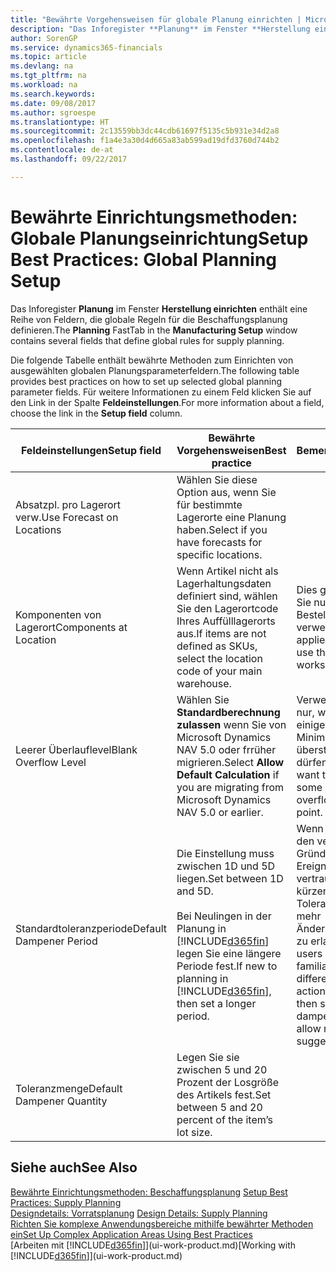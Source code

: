 ```yaml
---
title: "Bewährte Vorgehensweisen für globale Planung einrichten | Microsoft Docs"
description: "Das Inforegister **Planung** im Fenster **Herstellung einrichten** enthält eine Reihe von Feldern, die globale Regeln für die Beschaffungsplanung definieren."
author: SorenGP
ms.service: dynamics365-financials
ms.topic: article
ms.devlang: na
ms.tgt_pltfrm: na
ms.workload: na
ms.search.keywords: 
ms.date: 09/08/2017
ms.author: sgroespe
ms.translationtype: HT
ms.sourcegitcommit: 2c13559bb3dc44cdb61697f5135c5b931e34d2a8
ms.openlocfilehash: f1a4e3a30d4d665a83ab599ad19dfd3760d744b2
ms.contentlocale: de-at
ms.lasthandoff: 09/22/2017

---
```

# <a name="setup-best-practices-global-planning-setup"></a><span data-ttu-id="244f9-103">Bewährte Einrichtungsmethoden: Globale Planungseinrichtung</span><span class="sxs-lookup"><span data-stu-id="244f9-103">Setup Best Practices: Global Planning Setup</span></span>
<span data-ttu-id="244f9-104">Das Inforegister **Planung** im Fenster **Herstellung einrichten** enthält eine Reihe von Feldern, die globale Regeln für die Beschaffungsplanung definieren.</span><span class="sxs-lookup"><span data-stu-id="244f9-104">The **Planning** FastTab in the **Manufacturing Setup** window contains several fields that define global rules for supply planning.</span></span>  

 <span data-ttu-id="244f9-105">Die folgende Tabelle enthält bewährte Methoden zum Einrichten von ausgewählten globalen Planungsparameterfeldern.</span><span class="sxs-lookup"><span data-stu-id="244f9-105">The following table provides best practices on how to set up selected global planning parameter fields.</span></span> <span data-ttu-id="244f9-106">Für weitere Informationen zu einem Feld klicken Sie auf den Link in der Spalte **Feldeinstellungen**.</span><span class="sxs-lookup"><span data-stu-id="244f9-106">For more information about a field, choose the link in the **Setup field** column.</span></span>  

|<span data-ttu-id="244f9-107">Feldeinstellungen</span><span class="sxs-lookup"><span data-stu-id="244f9-107">Setup field</span></span>|<span data-ttu-id="244f9-108">Bewährte Vorgehensweisen</span><span class="sxs-lookup"><span data-stu-id="244f9-108">Best practice</span></span>|<span data-ttu-id="244f9-109">Bemerkung</span><span class="sxs-lookup"><span data-stu-id="244f9-109">Comment</span></span>|  
|-----------------|-------------------|-------------|  
|<span data-ttu-id="244f9-110">Absatzpl. pro Lagerort verw.</span><span class="sxs-lookup"><span data-stu-id="244f9-110">Use Forecast on Locations</span></span>|<span data-ttu-id="244f9-111">Wählen Sie diese Option aus, wenn Sie für bestimmte Lagerorte eine Planung haben.</span><span class="sxs-lookup"><span data-stu-id="244f9-111">Select if you have forecasts for specific locations.</span></span>||  
|<span data-ttu-id="244f9-112">Komponenten von Lagerort</span><span class="sxs-lookup"><span data-stu-id="244f9-112">Components at Location</span></span>|<span data-ttu-id="244f9-113">Wenn Artikel nicht als Lagerhaltungsdaten definiert sind, wählen Sie den Lagerortcode Ihres Auffülllagerorts aus.</span><span class="sxs-lookup"><span data-stu-id="244f9-113">If items are not defined as SKUs, select the location code of your main warehouse.</span></span>|<span data-ttu-id="244f9-114">Dies gilt auch, wenn Sie nur den Bestellvorschlag verwenden.</span><span class="sxs-lookup"><span data-stu-id="244f9-114">This also applies if you only use the requisition worksheet.</span></span>|  
|<span data-ttu-id="244f9-115">Leerer Überlauflevel</span><span class="sxs-lookup"><span data-stu-id="244f9-115">Blank Overflow Level</span></span>|<span data-ttu-id="244f9-116">Wählen Sie **Standardberechnung zulassen** wenn Sie von Microsoft Dynamics NAV 5.0 oder frrüher migrieren.</span><span class="sxs-lookup"><span data-stu-id="244f9-116">Select **Allow Default Calculation** if you are migrating from Microsoft Dynamics NAV 5.0 or earlier.</span></span>|<span data-ttu-id="244f9-117">Verwenden Sie dies nur, wenn alle oder einige Artikel den Minimalbestand übersteigen dürfen.</span><span class="sxs-lookup"><span data-stu-id="244f9-117">Use only if you want to allow all or some of your items to overflow the reorder point.</span></span>|  
|<span data-ttu-id="244f9-118">Standardtoleranzperiode</span><span class="sxs-lookup"><span data-stu-id="244f9-118">Default Dampener Period</span></span>|<span data-ttu-id="244f9-119">Die Einstellung muss zwischen 1D und 5D liegen.</span><span class="sxs-lookup"><span data-stu-id="244f9-119">Set between 1D and 5D.</span></span><br /><br /> <span data-ttu-id="244f9-120">Bei Neulingen in der Planung in [!INCLUDE[d365fin](includes/d365fin_md.md)] legen Sie eine längere Periode fest.</span><span class="sxs-lookup"><span data-stu-id="244f9-120">If new to planning in [!INCLUDE[d365fin](includes/d365fin_md.md)], then set a longer period.</span></span>|<span data-ttu-id="244f9-121">Wenn Benutzer mit den verschiedenen Gründen für Ereignismeldungen vertraut sind, dann kürzen Sie die Toleranzperiode, um mehr Änderungsvorschläge zu erlauben.</span><span class="sxs-lookup"><span data-stu-id="244f9-121">When users are more familiar with the different reasons for action messages, then shorten the dampener period to allow more change suggestions.</span></span>|  
|<span data-ttu-id="244f9-122">Toleranzmenge</span><span class="sxs-lookup"><span data-stu-id="244f9-122">Default Dampener Quantity</span></span>|<span data-ttu-id="244f9-123">Legen Sie sie zwischen 5 und 20 Prozent der Losgröße des Artikels fest.</span><span class="sxs-lookup"><span data-stu-id="244f9-123">Set between 5 and 20 percent of the item’s lot size.</span></span>||  

## <a name="see-also"></a><span data-ttu-id="244f9-124">Siehe auch</span><span class="sxs-lookup"><span data-stu-id="244f9-124">See Also</span></span>  
 <span data-ttu-id="244f9-125">[Bewährte Einrichtungsmethoden: Beschaffungsplanung](setup-best-practices-supply-planning.md) </span><span class="sxs-lookup"><span data-stu-id="244f9-125">[Setup Best Practices: Supply Planning](setup-best-practices-supply-planning.md) </span></span>  
 <span data-ttu-id="244f9-126">[Designdetails: Vorratsplanung](design-details-supply-planning.md) </span><span class="sxs-lookup"><span data-stu-id="244f9-126">[Design Details: Supply Planning](design-details-supply-planning.md) </span></span>  
 [<span data-ttu-id="244f9-127">Richten Sie komplexe Anwendungsbereiche mithilfe bewährter Methoden ein</span><span class="sxs-lookup"><span data-stu-id="244f9-127">Set Up Complex Application Areas Using Best Practices</span></span>](set-up-complex-application-areas-using-best-practices.md)  
 <span data-ttu-id="244f9-128">[Arbeiten mit [!INCLUDE[d365fin](includes/d365fin_md.md)]](ui-work-product.md)</span><span class="sxs-lookup"><span data-stu-id="244f9-128">[Working with [!INCLUDE[d365fin](includes/d365fin_md.md)]](ui-work-product.md)</span></span>


